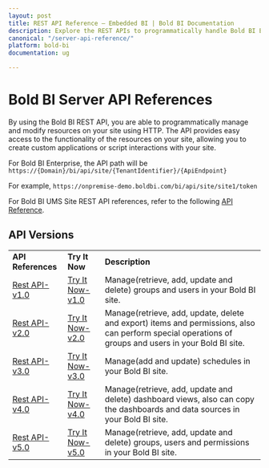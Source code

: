 ```yaml
---
layout: post
title: REST API Reference – Embedded BI | Bold BI Documentation
description: Explore the REST APIs to programmatically handle Bold BI Embedded server operations. It lets you access the functionality behind the resources on your site.
canonical: "/server-api-reference/"
platform: bold-bi
documentation: ug

---
```


# Bold BI Server API References

By using the Bold BI REST API, you are able to programmatically manage and modify resources on your site using HTTP. The API provides easy access to the functionality of the resources on your site, allowing you to create custom applications or script interactions with your site.

For Bold BI Enterprise, the API path will be `https://{Domain}/bi/api/site/{TenantIdentifier}/{ApiEndpoint}`

For example, `https://onpremise-demo.boldbi.com/bi/api/site/site1/token`

For Bold BI UMS Site REST API references, refer to the following [API Reference](/multi-tenancy/api-reference/).

## API Versions 

<table>
<tr>
    <td>
       <span style="font-weight:bold">API References</span>
    </td>
    <td>
        <span style="font-weight:bold">Try It Now</span>
    </td>
    <td>
        <span style="font-weight:bold">Description</span>
     </td>
  </tr>
  <tr>
    <td>
        <a href="/server-api-reference/v1.0/api-reference/">Rest API-v1.0</a>
    </td>
    <td>
        <a href="/server-api-reference/v1.0/try-it-now/">Try It Now-v1.0</a>
    </td>
    <td>
        Manage(retrieve, add, update and delete) groups and users in your Bold BI site.
     </td>
  </tr>
  <tr>
    <td>
        <a href="/server-api-reference/v2.0/api-reference/">Rest API-v2.0</a>
    </td>
    <td>
        <a href="/server-api-reference/v2.0/try-it-now/">Try It Now-v2.0</a>
    </td>
    <td>
        Manage(retrieve, add, update, delete and export) items and permissions, also can perform special operations of groups and users in your Bold BI site.
     </td>
  </tr>
  <tr>
    <td>
        <a href="/server-api-reference/v3.0/api-reference/">Rest API-v3.0</a>
    </td>
    <td>
        <a href="/server-api-reference/v3.0/try-it-now/">Try It Now-v3.0</a>
    </td>
    <td>
        Manage(add and update) schedules in your Bold BI site.
	</td>
  </tr>
  <tr>
    <td>
        <a href="/server-api-reference/v4.0/api-reference/">Rest API-v4.0</a>
    </td>
    <td>
        <a href="/server-api-reference/v4.0/try-it-now/">Try It Now-v4.0</a>
    </td>
    <td>
        Manage(retrieve, add, update and delete) dashboard views, also can copy the dashboards and data sources in your Bold BI site.
	</td>
  </tr>
   <tr>
    <td>
        <a href="/server-api-reference/v5.0/api-reference/">Rest API-v5.0</a>
    </td>
    <td>
        <a href="/server-api-reference/v5.0/try-it-now/">Try It Now-v5.0</a>
    </td>
    <td>
       Manage(retrieve, add, update and delete) groups, users and permissions in your Bold BI site.
	</td>
  </tr>
</table>